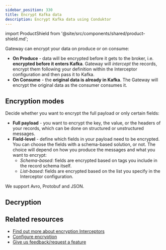```yaml
---
sidebar_position: 330
title: Encrypt Kafka data
description: Encrypt Kafka data using Conduktor
---
```

import ProductShield from '@site/src/components/shared/product-shield.md';

<ProductShield /> 

<GlossaryTerm>Gateway</GlossaryTerm> can encrypt your data on produce or on consume:

- **On Produce** - data will be encrypted before it gets to the broker, i.e. **encrypted before it enters Kafka**. Gateway will _intercept_ the records, encrypt them following your definition within the <GlossaryTerm>Interceptor</GlossaryTerm> configuration and then pass it to Kafka.
- **On Consume** - the **original data is already in Kafka**. The Gateway will encrypt the original data as the consumer consumes it.

## Encryption modes

Decide whether you want to encrypt the full payload or only certain fields:

- **Full payload** - you want to encrypt the key, the value, or the headers of your records, which can be done on structured or unstructured messages.
- **Field-level** - define which fields in your payload need to be encrypted. You can choose the fields with a schema-based solution, or not. The choice will depend on how you produce the messages and what you want to encrypt:
  - _Schema-based_: fields are encrypted based on tags you include in the record schema itself.
  - _List-based_: fields are encrypted based on the list you specify in the Interceptor configuration.

We support Avro, Protobuf and JSON.

## Decryption



## Related resources

- [Find out more about encryption Interceptors](/guide/reference/interceptor-reference/#encryption-interceptor)
- [Configure encryption](/guide/tutorials/configure-encryption)
- [Give us feedback/request a feature](https://conduktor.io/roadmap)

